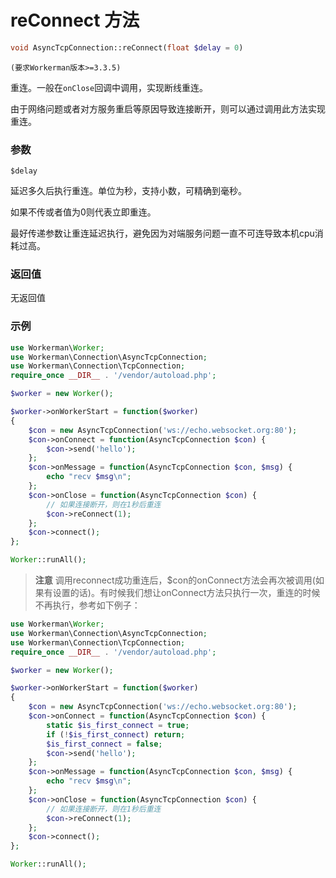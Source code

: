 # reConnect 方法
```php
void AsyncTcpConnection::reConnect(float $delay = 0)
```

 ``` (要求Workerman版本>=3.3.5) ```

重连。一般在```onClose```回调中调用，实现断线重连。

由于网络问题或者对方服务重启等原因导致连接断开，则可以通过调用此方法实现重连。


### 参数
 ``` $delay ```

延迟多久后执行重连。单位为秒，支持小数，可精确到毫秒。

如果不传或者值为0则代表立即重连。

最好传递参数让重连延迟执行，避免因为对端服务问题一直不可连导致本机cpu消耗过高。


### 返回值
无返回值

### 示例

```php
use Workerman\Worker;
use Workerman\Connection\AsyncTcpConnection;
use Workerman\Connection\TcpConnection;
require_once __DIR__ . '/vendor/autoload.php';

$worker = new Worker();

$worker->onWorkerStart = function($worker)
{
    $con = new AsyncTcpConnection('ws://echo.websocket.org:80');
    $con->onConnect = function(AsyncTcpConnection $con) {
        $con->send('hello');
    };
    $con->onMessage = function(AsyncTcpConnection $con, $msg) {
        echo "recv $msg\n";
    };
    $con->onClose = function(AsyncTcpConnection $con) {
        // 如果连接断开，则在1秒后重连
        $con->reConnect(1);
    };
    $con->connect();
};

Worker::runAll();
```

> **注意**
> 调用reconnect成功重连后，$con的onConnect方法会再次被调用(如果有设置的话)。有时候我们想让onConnect方法只执行一次，重连的时候不再执行，参考如下例子：

```php
use Workerman\Worker;
use Workerman\Connection\AsyncTcpConnection;
use Workerman\Connection\TcpConnection;
require_once __DIR__ . '/vendor/autoload.php';

$worker = new Worker();

$worker->onWorkerStart = function($worker)
{
    $con = new AsyncTcpConnection('ws://echo.websocket.org:80');
    $con->onConnect = function(AsyncTcpConnection $con) {
        static $is_first_connect = true;
        if (!$is_first_connect) return;
        $is_first_connect = false;
        $con->send('hello');
    };
    $con->onMessage = function(AsyncTcpConnection $con, $msg) {
        echo "recv $msg\n";
    };
    $con->onClose = function(AsyncTcpConnection $con) {
        // 如果连接断开，则在1秒后重连
        $con->reConnect(1);
    };
    $con->connect();
};

Worker::runAll();
```


